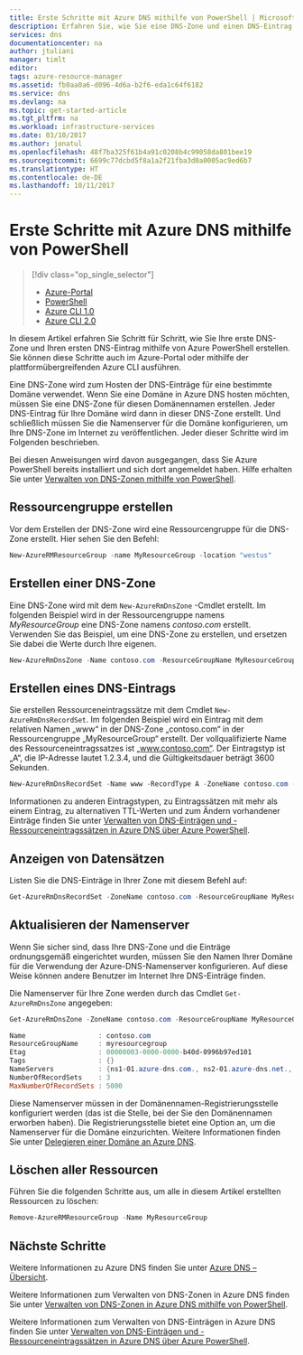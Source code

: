 ```yaml
---
title: Erste Schritte mit Azure DNS mithilfe von PowerShell | Microsoft-Dokumentation
description: Erfahren Sie, wie Sie eine DNS-Zone und einen DNS-Eintrag in Azure DNS erstellen. Dies ist eine Schrittanleitung zum Erstellen und Verwalten Ihrer ersten DNS-Zone und Ihres ersten DNS-Eintrags mithilfe von Azure PowerShell.
services: dns
documentationcenter: na
author: jtuliani
manager: timlt
editor: 
tags: azure-resource-manager
ms.assetid: fb0aa0a6-d096-4d6a-b2f6-eda1c64f6182
ms.service: dns
ms.devlang: na
ms.topic: get-started-article
ms.tgt_pltfrm: na
ms.workload: infrastructure-services
ms.date: 03/10/2017
ms.author: jonatul
ms.openlocfilehash: 48f7ba325f61b4a91c0208b4c99058da801bee19
ms.sourcegitcommit: 6699c77dcbd5f8a1a2f21fba3d0a0005ac9ed6b7
ms.translationtype: HT
ms.contentlocale: de-DE
ms.lasthandoff: 10/11/2017
---
```

# <a name="get-started-with-azure-dns-using-powershell"></a>Erste Schritte mit Azure DNS mithilfe von PowerShell

> [!div class="op_single_selector"]
> * [Azure-Portal](dns-getstarted-portal.md)
> * [PowerShell](dns-getstarted-powershell.md)
> * [Azure CLI 1.0](dns-getstarted-cli-nodejs.md)
> * [Azure CLI 2.0](dns-getstarted-cli.md)

In diesem Artikel erfahren Sie Schritt für Schritt, wie Sie Ihre erste DNS-Zone und Ihren ersten DNS-Eintrag mithilfe von Azure PowerShell erstellen. Sie können diese Schritte auch im Azure-Portal oder mithilfe der plattformübergreifenden Azure CLI ausführen.

Eine DNS-Zone wird zum Hosten der DNS-Einträge für eine bestimmte Domäne verwendet. Wenn Sie eine Domäne in Azure DNS hosten möchten, müssen Sie eine DNS-Zone für diesen Domänennamen erstellen. Jeder DNS-Eintrag für Ihre Domäne wird dann in dieser DNS-Zone erstellt. Und schließlich müssen Sie die Namenserver für die Domäne konfigurieren, um Ihre DNS-Zone im Internet zu veröffentlichen. Jeder dieser Schritte wird im Folgenden beschrieben.

Bei diesen Anweisungen wird davon ausgegangen, dass Sie Azure PowerShell bereits installiert und sich dort angemeldet haben. Hilfe erhalten Sie unter [Verwalten von DNS-Zonen mithilfe von PowerShell](dns-operations-dnszones.md).

## <a name="create-the-resource-group"></a>Ressourcengruppe erstellen

Vor dem Erstellen der DNS-Zone wird eine Ressourcengruppe für die DNS-Zone erstellt. Hier sehen Sie den Befehl:

```powershell
New-AzureRMResourceGroup -name MyResourceGroup -location "westus"
```

## <a name="create-a-dns-zone"></a>Erstellen einer DNS-Zone

Eine DNS-Zone wird mit dem `New-AzureRmDnsZone` -Cmdlet erstellt. Im folgenden Beispiel wird in der Ressourcengruppe namens *MyResourceGroup* eine DNS-Zone namens *contoso.com* erstellt. Verwenden Sie das Beispiel, um eine DNS-Zone zu erstellen, und ersetzen Sie dabei die Werte durch Ihre eigenen.

```powershell
New-AzureRmDnsZone -Name contoso.com -ResourceGroupName MyResourceGroup
```

## <a name="create-a-dns-record"></a>Erstellen eines DNS-Eintrags

Sie erstellen Ressourceneintragssätze mit dem Cmdlet `New-AzureRmDnsRecordSet`. Im folgenden Beispiel wird ein Eintrag mit dem relativen Namen „www“ in der DNS-Zone „contoso.com“ in der Ressourcengruppe „MyResourceGroup“ erstellt. Der vollqualifizierte Name des Ressourceneintragssatzes ist „www.contoso.com“. Der Eintragstyp ist „A“, die IP-Adresse lautet 1.2.3.4, und die Gültigkeitsdauer beträgt 3600 Sekunden.

```powershell
New-AzureRmDnsRecordSet -Name www -RecordType A -ZoneName contoso.com -ResourceGroupName MyResourceGroup -Ttl 3600 -DnsRecords (New-AzureRmDnsRecordConfig -IPv4Address "1.2.3.4")
```

Informationen zu anderen Eintragstypen, zu Eintragssätzen mit mehr als einem Eintrag, zu alternativen TTL-Werten und zum Ändern vorhandener Einträge finden Sie unter [Verwalten von DNS-Einträgen und -Ressourceneintragssätzen in Azure DNS über Azure PowerShell](dns-operations-recordsets.md). 


## <a name="view-records"></a>Anzeigen von Datensätzen

Listen Sie die DNS-Einträge in Ihrer Zone mit diesem Befehl auf:

```powershell
Get-AzureRmDnsRecordSet -ZoneName contoso.com -ResourceGroupName MyResourceGroup
```


## <a name="update-name-servers"></a>Aktualisieren der Namenserver

Wenn Sie sicher sind, dass Ihre DNS-Zone und die Einträge ordnungsgemäß eingerichtet wurden, müssen Sie den Namen Ihrer Domäne für die Verwendung der Azure-DNS-Namenserver konfigurieren. Auf diese Weise können andere Benutzer im Internet Ihre DNS-Einträge finden.

Die Namenserver für Ihre Zone werden durch das Cmdlet `Get-AzureRmDnsZone` angegeben:

```powershell
Get-AzureRmDnsZone -ZoneName contoso.com -ResourceGroupName MyResourceGroup

Name                  : contoso.com
ResourceGroupName     : myresourcegroup
Etag                  : 00000003-0000-0000-b40d-0996b97ed101
Tags                  : {}
NameServers           : {ns1-01.azure-dns.com., ns2-01.azure-dns.net., ns3-01.azure-dns.org., ns4-01.azure-dns.info.}
NumberOfRecordSets    : 3
MaxNumberOfRecordSets : 5000
```

Diese Namenserver müssen in der Domänennamen-Registrierungsstelle konfiguriert werden (das ist die Stelle, bei der Sie den Domänennamen erworben haben). Die Registrierungsstelle bietet eine Option an, um die Namenserver für die Domäne einzurichten. Weitere Informationen finden Sie unter [Delegieren einer Domäne an Azure DNS](dns-domain-delegation.md).

## <a name="delete-all-resources"></a>Löschen aller Ressourcen

Führen Sie die folgenden Schritte aus, um alle in diesem Artikel erstellten Ressourcen zu löschen:

```powershell
Remove-AzureRMResourceGroup -Name MyResourceGroup
```

## <a name="next-steps"></a>Nächste Schritte

Weitere Informationen zu Azure DNS finden Sie unter [Azure DNS – Übersicht](dns-overview.md).

Weitere Informationen zum Verwalten von DNS-Zonen in Azure DNS finden Sie unter [Verwalten von DNS-Zonen in Azure DNS mithilfe von PowerShell](dns-operations-dnszones.md).

Weitere Informationen zum Verwalten von DNS-Einträgen in Azure DNS finden Sie unter [Verwalten von DNS-Einträgen und -Ressourceneintragssätzen in Azure DNS über Azure PowerShell](dns-operations-recordsets.md).

